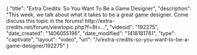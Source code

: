 {
    "title": "Extra Credits: So You Want To Be a Game Designer",
    "description": "This week, we talk about what it takes to be a great game designer. Come discuss this topic in the forums! http:\/\/extra-credits.net\/forum\/viewtopic.php?f=8t=...",
    "videoid": "192275",
    "date_created": "1406055196",
    "date_modified": "1418181781",
    "type": "captivate",
    "layout": "video",
    "url": "\/v\/extra-credits-so-you-want-to-be-a-game-designer\/192275"
}